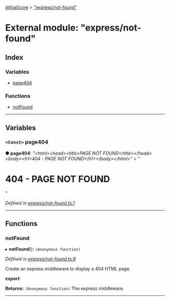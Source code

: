 [@foal/core](../README.md) > ["express/not-found"](../modules/_express_not_found_.md)

# External module: "express/not-found"

## Index

### Variables

* [page404](_express_not_found_.md#page404)

### Functions

* [notFound](_express_not_found_.md#notfound)

---

## Variables

<a id="page404"></a>

### `<Const>` page404

**● page404**: *"&lt;html&gt;&lt;head&gt;&lt;title&gt;PAGE NOT FOUND&lt;/title&gt;&lt;/head&gt;&lt;body&gt;&lt;h1&gt;404 - PAGE NOT FOUND&lt;/h1&gt;&lt;/body&gt;&lt;/html&gt;"* = "<html><head><title>PAGE NOT FOUND</title></head><body><h1>404 - PAGE NOT FOUND</h1></body></html>"

*Defined in [express/not-found.ts:1](https://github.com/FoalTS/foal/blob/538afb23/packages/core/src/express/not-found.ts#L1)*

___

## Functions

<a id="notfound"></a>

###  notFound

▸ **notFound**(): `(Anonymous function)`

*Defined in [express/not-found.ts:9](https://github.com/FoalTS/foal/blob/538afb23/packages/core/src/express/not-found.ts#L9)*

Create an express middleware to display a 404 HTML page.

*__export__*: 

**Returns:** `(Anonymous function)`
The express middleware.

___

